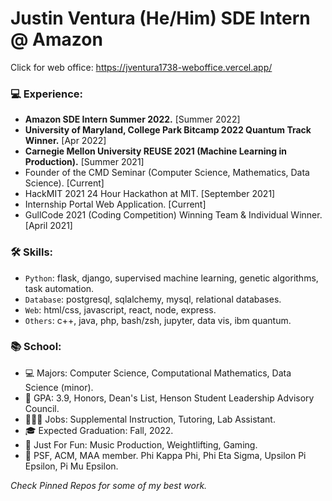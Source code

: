 # Justin Ventura (He/Him) SDE Intern @ Amazon

Click for web office: https://jventura1738-weboffice.vercel.app/

### 💻 Experience:
- **Amazon SDE Intern Summer 2022.** [Summer 2022]
- **University of Maryland, College Park Bitcamp 2022 Quantum Track Winner.** [Apr 2022]
- **Carnegie Mellon University REUSE 2021 (Machine Learning in Production).** [Summer 2021]
- Founder of the CMD Seminar (Computer Science, Mathematics, Data Science). [Current]
- HackMIT 2021 24 Hour Hackathon at MIT. [September 2021]
- Internship Portal Web Application. [Current]
- GullCode 2021 (Coding Competition) Winning Team & Individual Winner. [April 2021]

### 🛠 Skills:
- `Python`: flask, django, supervised machine learning, genetic algorithms, task automation.
- `Database`: postgresql, sqlalchemy, mysql, relational databases.
- `Web`: html/css, javascript, react, node, express.
- `Others`: c++, java, php, bash/zsh, jupyter, data vis, ibm quantum.

### 📚 School:

- 💻 Majors: Computer Science, Computational Mathematics, Data Science (minor).
- 🧠 GPA: 3.9, Honors, Dean's List, Henson Student Leadership Advisory Council.
- 👨🏻‍💻 Jobs: Supplemental Instruction, Tutoring, Lab Assistant.
- 🎓 Expected Graduation: Fall, 2022.
- 🤩 Just For Fun: Music Production, Weightlifting, Gaming.
- 🎩 PSF, ACM, MAA member.  Phi Kappa Phi, Phi Eta Sigma, Upsilon Pi Epsilon, Pi Mu Epsilon.

*Check Pinned Repos for some of my best work.*
